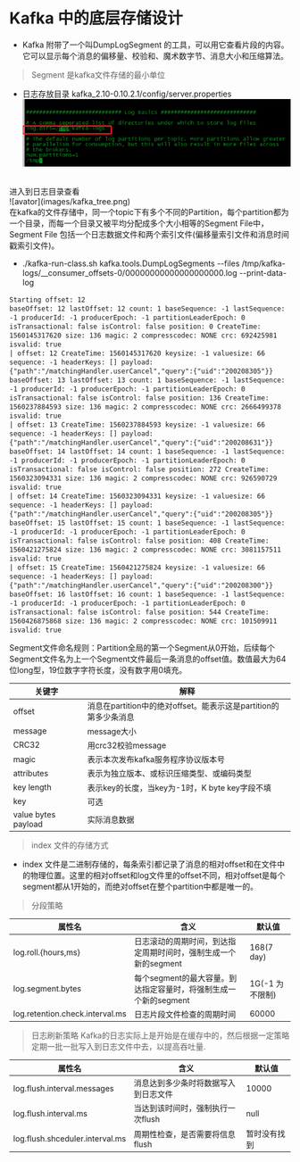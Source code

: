 # Kafka 中的底层存储设计
- Kafka 附带了一个叫DumpLogSegment 的工具，可以用它查看片段的内容。它可以显示每个消息的偏移量、校验和、魔术数字节、消息大小和压缩算法。

> Segment 是kafka文件存储的最小单位
- 日志存放目录  kafka_2.10-0.10.2.1/config/server.properties <br>
![avator](images/kafka_log.png)
<br>
进入到日志目录查看<br>
![avator](images/kafka_tree.png)
<br>
在kafka的文件存储中，同一个topic下有多个不同的Partition，每个partition都为一个目录，而每一个目录又被平均分配成多个大小相等的Segment File中，Segment File 包括一个日志数据文件和两个索引文件(偏移量索引文件和消息时间戳索引文件)。


- ./kafka-run-class.sh kafka.tools.DumpLogSegments --files /tmp/kafka-logs/__consumer_offsets-0/00000000000000000000.log --print-data-log

```
Starting offset: 12
baseOffset: 12 lastOffset: 12 count: 1 baseSequence: -1 lastSequence: -1 producerId: -1 producerEpoch: -1 partitionLeaderEpoch: 0 isTransactional: false isControl: false position: 0 CreateTime: 1560145317620 size: 136 magic: 2 compresscodec: NONE crc: 692425981 isvalid: true
| offset: 12 CreateTime: 1560145317620 keysize: -1 valuesize: 66 sequence: -1 headerKeys: [] payload: {"path":"/matchingHandler.userCancel","query":{"uid":"200208305"}}
baseOffset: 13 lastOffset: 13 count: 1 baseSequence: -1 lastSequence: -1 producerId: -1 producerEpoch: -1 partitionLeaderEpoch: 0 isTransactional: false isControl: false position: 136 CreateTime: 1560237884593 size: 136 magic: 2 compresscodec: NONE crc: 2666499378 isvalid: true
| offset: 13 CreateTime: 1560237884593 keysize: -1 valuesize: 66 sequence: -1 headerKeys: [] payload: {"path":"/matchingHandler.userCancel","query":{"uid":"200208631"}}
baseOffset: 14 lastOffset: 14 count: 1 baseSequence: -1 lastSequence: -1 producerId: -1 producerEpoch: -1 partitionLeaderEpoch: 0 isTransactional: false isControl: false position: 272 CreateTime: 1560323094331 size: 136 magic: 2 compresscodec: NONE crc: 926590729 isvalid: true
| offset: 14 CreateTime: 1560323094331 keysize: -1 valuesize: 66 sequence: -1 headerKeys: [] payload: {"path":"/matchingHandler.userCancel","query":{"uid":"200208305"}}
baseOffset: 15 lastOffset: 15 count: 1 baseSequence: -1 lastSequence: -1 producerId: -1 producerEpoch: -1 partitionLeaderEpoch: 0 isTransactional: false isControl: false position: 408 CreateTime: 1560421275824 size: 136 magic: 2 compresscodec: NONE crc: 3081157511 isvalid: true
| offset: 15 CreateTime: 1560421275824 keysize: -1 valuesize: 66 sequence: -1 headerKeys: [] payload: {"path":"/matchingHandler.userCancel","query":{"uid":"200208300"}}
baseOffset: 16 lastOffset: 16 count: 1 baseSequence: -1 lastSequence: -1 producerId: -1 producerEpoch: -1 partitionLeaderEpoch: 0 isTransactional: false isControl: false position: 544 CreateTime: 1560426875868 size: 136 magic: 2 compresscodec: NONE crc: 101509911 isvalid: true
```
Segment文件命名规则：Partition全局的第一个Segment从0开始，后续每个Segment文件名为上一个Segment文件最后一条消息的offset值。数值最大为64位long型，19位数字字符长度，没有数字用0填充。

|    关键字    | 解释 |
| ---------- | --- |
| offset |  消息在partition中的绝对offset。能表示这是partition的第多少条消息 |
| message       |  message大小 |
| CRC32  | 用crc32校验message |
| magic  | 表示本次发布kafka服务程序协议版本号 |
| attributes | 表示为独立版本、或标识压缩类型、或编码类型 |
| key length | 表示key的长度，当key为-1时，K byte key字段不填
| key   | 可选|
| value bytes payload | 实际消息数据 |

> index 文件的存储方式
- index 文件是二进制存储的，每条索引都记录了消息的相对offset和在文件中的物理位置。这里的相对offset和log文件里的offset不同，相对offset是每个segment都从1开始的，而绝对offset在整个partition中都是唯一的。


> 分段策略

| 属性名 | 含义 | 默认值 |
| ------| ------ | ------ |
| log.roll.{hours,ms} | 日志滚动的周期时间，到达指定周期时间时，强制生成一个新的segment|168(7 day) |
| log.segment.bytes | 每个segment的最大容量。到达指定容量时，将强制生成一个新的segment | 1G(-1 为不限制) |
| log.retention.check.interval.ms| 日志片段文件检查的周期时间 | 60000 |

> 日志刷新策略
Kafka的日志实际上是开始是在缓存中的，然后根据一定策略定期一批一批写入到日志文件中去，以提高吞吐量.

| 属性名 | 含义 | 默认值 |
| -----  | ---- | ---- |
| log.flush.interval.messages | 消息达到多少条时将数据写入到日志文件 | 10000 |
| log.flush.interval.ms | 当达到该时间时，强制执行一次flush | null |
| log.flush.shceduler.interval.ms | 周期性检查，是否需要将信息flush | 暂时没有找到 |